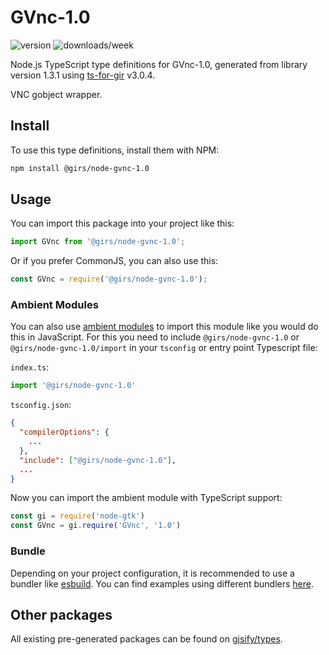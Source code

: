
# GVnc-1.0

![version](https://img.shields.io/npm/v/@girs/node-gvnc-1.0)
![downloads/week](https://img.shields.io/npm/dw/@girs/node-gvnc-1.0)


Node.js TypeScript type definitions for GVnc-1.0, generated from library version 1.3.1 using [ts-for-gir](https://github.com/gjsify/ts-for-gir) v3.0.4.

VNC gobject wrapper.

## Install

To use this type definitions, install them with NPM:
```bash
npm install @girs/node-gvnc-1.0
```

## Usage

You can import this package into your project like this:
```ts
import GVnc from '@girs/node-gvnc-1.0';
```

Or if you prefer CommonJS, you can also use this:
```ts
const GVnc = require('@girs/node-gvnc-1.0');
```

### Ambient Modules

You can also use [ambient modules](https://github.com/gjsify/ts-for-gir/tree/main/packages/cli#ambient-modules) to import this module like you would do this in JavaScript.
For this you need to include `@girs/node-gvnc-1.0` or `@girs/node-gvnc-1.0/import` in your `tsconfig` or entry point Typescript file:

`index.ts`:
```ts
import '@girs/node-gvnc-1.0'
```

`tsconfig.json`:
```json
{
  "compilerOptions": {
    ...
  },
  "include": ["@girs/node-gvnc-1.0"],
  ...
}
```

Now you can import the ambient module with TypeScript support: 

```ts
const gi = require('node-gtk')
const GVnc = gi.require('GVnc', '1.0')
```


### Bundle

Depending on your project configuration, it is recommended to use a bundler like [esbuild](https://esbuild.github.io/). You can find examples using different bundlers [here](https://github.com/gjsify/ts-for-gir/tree/main/examples).

## Other packages

All existing pre-generated packages can be found on [gjsify/types](https://github.com/gjsify/types).

